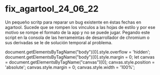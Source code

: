 # fix_agartool_24_06_22
Un pequeño scritp para reparar un bug existente en éstas fechas en agartool.
Sucede que se rompen los vínculos a las hojas de estilo y por ese motivo se rompe el formato de la app y no se puede jugar.
Pegando este script en la consola de las herrameintas de desarrollador de chromium o sus derivadas se le de solución temporal al problema.


document.getElementsByTagName("body")[0].style.overflow = 'hidden';
document.getElementsByTagName("body")[0].style.margin = 0;
let canvas = document.getElementsByTagName("canvas")[0];
canvas.style.position = 'absolute';
canvas.style.margin = 0;
canvas.style.width = '100%';

